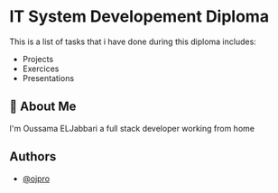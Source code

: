 
# IT System Developement Diploma

This is a list of tasks that i have done during this diploma
includes:
- Projects
- Exercices
- Presentations
## 🚀 About Me
I'm Oussama ELJabbari a full stack developer working from home 

## Authors

- [@ojpro](https://www.github.com/ojpro)

